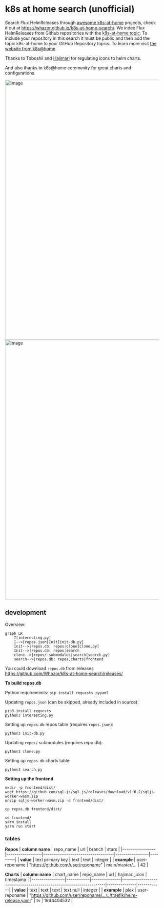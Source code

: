 # k8s at home search (unofficial)
Search Flux HelmReleases through [awesome k8s-at-home](https://github.com/k8s-at-home/awesome-home-kubernetes) projects, check it out at https://whazor.github.io/k8s-at-home-search/. We index Flux HelmReleases from Github repositories with the [k8s-at-home topic](https://github.com/topics/k8s-at-home). To include your repository in this search it must be public and then add the topic k8s-at-home to your GitHub Repository topics. To learn more visit [the website from k8s@home](https://k8s-at-home.com/).

Thanks to Toboshii and [Hajimari](https://github.com/toboshii/hajimari) for regulating icons to helm charts.

And also thanks to k8s@home community for great charts and configurations.

<img width="848" alt="image" src="https://user-images.githubusercontent.com/184182/152700148-2f41a576-7ae4-4ed5-b14c-840347787036.png">

<img width="848" alt="image" src="https://user-images.githubusercontent.com/184182/152700157-b9c79d7b-d793-4bb9-b422-d3ed882b4035.png">

## development
Overview:
```mermaid
graph LR
    I[interesting.py]
    I-->|repos.json|Init[init-db.py]
    Init-->|repos.db: repos|clone[clone.py]
    Init-->|repos.db: repos|search
    clone-->|repos/ submodules|search[search.py]
    search-->|repos.db: repos,charts|frontend
```

You could download `repos.db` from releases https://github.com/Whazor/k8s-at-home-search/releases/

**To build repos.db**

Python requirements: `pip install requests pyyaml`

Updating `repos.json` (can be skipped, already included in source):
```
pip3 install requests
python3 interesting.py
```

Setting up `repos.db` repos table (requires `repos.json`):
```
python3 init-db.py
```

Updating `repos/` submodules (requires repo.db):
```
python3 clone.py
```

Setting up `repos.db` charts table:
```
python3 search.py
```

**Setting up the frontend**

```
mkdir -p frontend/dist/
wget https://github.com/sql-js/sql.js/releases/download/v1.6.2/sqljs-worker-wasm.zip
unzip sqljs-worker-wasm.zip -d frontend/dist/

cp repos.db frontend/dist/

cd frontend/
yarn install
yarn run start
```

### tables

**Repos**
| **column name** | repo_name        | url                                | branch          | stars   |
|-----------------|------------------|------------------------------------|-----------------|---------|
| **value**       | text primary key | text                               | text            | integer |
| **example**     | user-reponame    | "https://github.com/user/reponame" | main/master/... | 42      |

**Charts**
| **column name** | chart_name | repo_name     | url                                                                 | hajimari_icon | timestamp  |
|-----------------|------------|---------------|---------------------------------------------------------------------|---------------|------------|
| **value**       | text       | text          | text                                                                | text null     | integer    |
| **example**     | plex       | user-reponame | "https://github.com/user/reponame/.../../traefik/helm-release.yaml" | tv            | 1644404532 |
